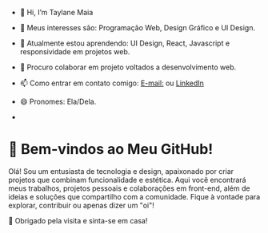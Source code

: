 - 👋 Hi, I’m  Taylane Maia

- 👀 Meus interesses são: Programação Web, Design Gráfico e UI Design.

- 🌱 Atualmente estou aprendendo: UI Design, React, Javascript e responsividade em projetos web.

- 💞️ Procuro colaborar em projeto voltados a desenvolvimento web.

- 📫 Como entrar em contato comigo: [E-mail:](tnmaia60@hotmail.com) ou [LinkedIn](https://www.linkedin.com/in/taylane-maia)

- 😄 Pronomes: Ela/Dela.

- 


# 👋 Bem-vindos ao Meu GitHub!

Olá! Sou um entusiasta de tecnologia e design, apaixonado por criar projetos que combinam funcionalidade e estética. Aqui você encontrará meus trabalhos, projetos pessoais e colaborações em front-end, além de ideias e soluções que compartilho com a comunidade. Fique à vontade para explorar, contribuir ou apenas dizer um "oi"!

🌟 Obrigado pela visita e sinta-se em casa!

